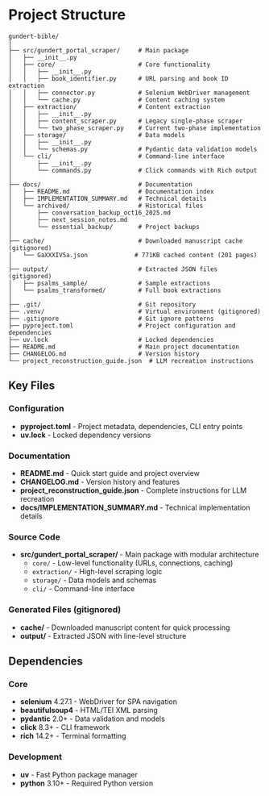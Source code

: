 # Project Structure

```
gundert-bible/
│
├── src/gundert_portal_scraper/     # Main package
│   ├── __init__.py
│   ├── core/                       # Core functionality
│   │   ├── __init__.py
│   │   ├── book_identifier.py      # URL parsing and book ID extraction
│   │   ├── connector.py            # Selenium WebDriver management
│   │   └── cache.py                # Content caching system
│   ├── extraction/                 # Content extraction
│   │   ├── __init__.py
│   │   ├── content_scraper.py      # Legacy single-phase scraper
│   │   └── two_phase_scraper.py    # Current two-phase implementation
│   ├── storage/                    # Data models
│   │   ├── __init__.py
│   │   └── schemas.py              # Pydantic data validation models
│   └── cli/                        # Command-line interface
│       ├── __init__.py
│       └── commands.py             # Click commands with Rich output
│
├── docs/                           # Documentation
│   ├── README.md                   # Documentation index
│   ├── IMPLEMENTATION_SUMMARY.md   # Technical details
│   └── archived/                   # Historical files
│       ├── conversation_backup_oct16_2025.md
│       ├── next_session_notes.md
│       └── essential_backup/       # Project backups
│
├── cache/                          # Downloaded manuscript cache (gitignored)
│   └── GaXXXIV5a.json             # 771KB cached content (201 pages)
│
├── output/                         # Extracted JSON files (gitignored)
│   ├── psalms_sample/              # Sample extractions
│   └── psalms_transformed/         # Full book extractions
│
├── .git/                           # Git repository
├── .venv/                          # Virtual environment (gitignored)
├── .gitignore                      # Git ignore patterns
├── pyproject.toml                  # Project configuration and dependencies
├── uv.lock                         # Locked dependencies
├── README.md                       # Main project documentation
├── CHANGELOG.md                    # Version history
└── project_reconstruction_guide.json  # LLM recreation instructions
```

## Key Files

### Configuration
- **pyproject.toml** - Project metadata, dependencies, CLI entry points
- **uv.lock** - Locked dependency versions

### Documentation
- **README.md** - Quick start guide and project overview
- **CHANGELOG.md** - Version history and features
- **project_reconstruction_guide.json** - Complete instructions for LLM recreation
- **docs/IMPLEMENTATION_SUMMARY.md** - Technical implementation details

### Source Code
- **src/gundert_portal_scraper/** - Main package with modular architecture
  - `core/` - Low-level functionality (URLs, connections, caching)
  - `extraction/` - High-level scraping logic
  - `storage/` - Data models and schemas
  - `cli/` - Command-line interface

### Generated Files (gitignored)
- **cache/** - Downloaded manuscript content for quick processing
- **output/** - Extracted JSON with line-level structure

## Dependencies

### Core
- **selenium** 4.27.1 - WebDriver for SPA navigation
- **beautifulsoup4** - HTML/TEI XML parsing
- **pydantic** 2.0+ - Data validation and models
- **click** 8.3+ - CLI framework
- **rich** 14.2+ - Terminal formatting

### Development
- **uv** - Fast Python package manager
- **python** 3.10+ - Required Python version

